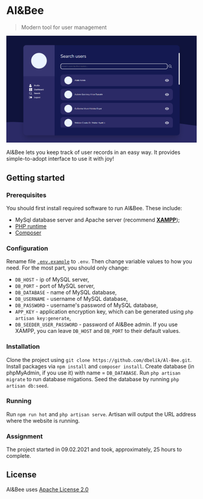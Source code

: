 # Al&Bee

> Modern tool for user management

<p align="center">
  <img src="./_assets/search_page.png" alt="Al&Bee" title="Al&Bee" />
</p>

Al&Bee lets you keep track of user records in an easy way. It provides 
simple-to-adopt interface to use it with joy!

## Getting started
### Prerequisites
You should first install required software to run Al&Bee. These include:
- MySql database server and Apache server (recommend [__XAMPP__](https://www.apachefriends.org/download.html));
- [PHP runtime](https://www.php.net/downloads)
- [Composer](https://getcomposer.org/download/)

### Configuration
Rename file [```.env.example```](./.env.example) to ```.env```. Then change variable values to how you need.
For the most part, you should only change:
- ```DB_HOST``` - ip of MySQL server,
- ```DB_PORT``` - port of MySQL server,
- ```DB_DATABASE``` - name of MySQL database,
- ```DB_USERNAME``` - username of MySQL database,
- ```DB_PASSWORD``` - username's password of MySQL database,
- ```APP_KEY``` - application encryption key, which can be generated using ```php artisan key:generate```,
- ```DB_SEEDER_USER_PASSWORD``` - password of Al&Bee admin.
If you use XAMPP, you can leave ```DB_HOST``` and ```DB_PORT``` to their default values.

### Installation
Clone the project using ```git clone https://github.com/dbelik/Al-Bee.git```.
Install packages via ```npm install``` and ```composer install```.
Create database (in phpMyAdmin, if you use it) with name = ```DB_DATABASE```.
Run ```php artisan migrate``` to run database migations.
Seed the database by running ```php artisan db:seed```.

### Running
Run ```npm run hot``` and ```php artisan serve```. Artisan will output the URL address where the website is running.

### Assignment
The project started in 09.02.2021 and took, approximately, 25 hours to complete.

## License
Al&Bee uses [Apache License 2.0](./LICENSE)
